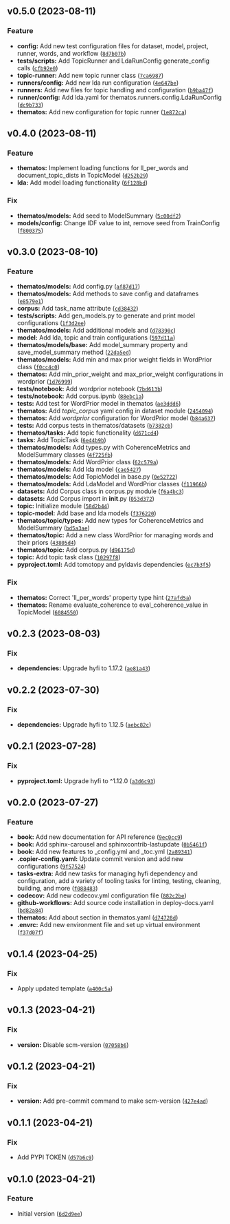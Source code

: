 <!--next-version-placeholder-->

## v0.5.0 (2023-08-11)

### Feature

* **config:** Add new test configuration files for dataset, model, project, runner, words, and workflow ([`8d7b07b`](https://github.com/entelecheia/thematos/commit/8d7b07b09392e37c7d34fa173111d746756fc460))
* **tests/scripts:** Add TopicRunner and LdaRunConfig generate_config calls ([`cfb92e0`](https://github.com/entelecheia/thematos/commit/cfb92e0787ed8a616885cc4902dd9824aac0beab))
* **topic-runner:** Add new topic runner class ([`7ca6987`](https://github.com/entelecheia/thematos/commit/7ca69877d5199b64a324dce406609fdaab4ecd49))
* **runners/config:** Add new lda run configuration ([`4e647be`](https://github.com/entelecheia/thematos/commit/4e647be19204f51f4b1449624c7e74c17074dad6))
* **runners:** Add new files for topic handling and configuration ([`b9ba47f`](https://github.com/entelecheia/thematos/commit/b9ba47f7ca7afc20108b54dc31c3029e4aae1174))
* **runner/config:** Add lda.yaml for thematos.runners.config.LdaRunConfig ([`dc9b733`](https://github.com/entelecheia/thematos/commit/dc9b7330929dc7dba79c2c2cd4c6274b6eefe3ed))
* **thematos:** Add new configuration for topic runner ([`1e872ca`](https://github.com/entelecheia/thematos/commit/1e872cab170842a5c3ef8096a61c5640b5da73d3))

## v0.4.0 (2023-08-11)

### Feature

* **thematos:** Implement loading functions for ll_per_words and document_topic_dists in TopicModel ([`d252b29`](https://github.com/entelecheia/thematos/commit/d252b29776521655e2c9cbff2d3d432a02344027))
* **lda:** Add model loading functionality ([`6f128bd`](https://github.com/entelecheia/thematos/commit/6f128bdc011249add52dda2e486e6e8690651922))

### Fix

* **thematos/models:** Add seed to ModelSummary ([`5c00df2`](https://github.com/entelecheia/thematos/commit/5c00df2da77e458fa01eaabed9d2a1f8d9ca50f3))
* **models/config:** Change IDF value to int, remove seed from TrainConfig ([`f800375`](https://github.com/entelecheia/thematos/commit/f80037573711e194cbc3fb89a613a703dce75067))

## v0.3.0 (2023-08-10)

### Feature

* **thematos/models:** Add config.py ([`af87d17`](https://github.com/entelecheia/thematos/commit/af87d17a65e82d47be8d40577a01b73b07af6f05))
* **thematos/models:** Add methods to save config and dataframes ([`e8579e1`](https://github.com/entelecheia/thematos/commit/e8579e174b2f2cfaa0a4fc9c1077027d23fbd2b4))
* **corpus:** Add task_name attribute ([`cd38432`](https://github.com/entelecheia/thematos/commit/cd384322319b570e09d9a767b9bc023c9453b3cd))
* **tests/scripts:** Add gen_models.py to generate and print model configurations ([`1f3d2ee`](https://github.com/entelecheia/thematos/commit/1f3d2ee9dee90aec5917fa8f93138ee920160922))
* **thematos/models:** Add additional models and ([`d78390c`](https://github.com/entelecheia/thematos/commit/d78390cb3c078395459b676e65894019bdef7975))
* **model:** Add lda, topic and train configurations ([`597d11a`](https://github.com/entelecheia/thematos/commit/597d11a59f1cd93c91d6ccc386f5e6647df0a8c9))
* **thematos/models/base:** Add model_summary property and save_model_summary method ([`22da5ed`](https://github.com/entelecheia/thematos/commit/22da5edffe96609cdc96da3b4c00288d5f631228))
* **thematos/models:** Add min and max prior weight fields in WordPrior class ([`f0cc4c0`](https://github.com/entelecheia/thematos/commit/f0cc4c00def9fa5ed9d9e1df62ebf7531e0f774e))
* **thematos:** Add min_prior_weight and max_prior_weight configurations in wordprior ([`1d76999`](https://github.com/entelecheia/thematos/commit/1d76999b948996cf8ec817c81c8af8317dc53ae8))
* **tests/notebook:** Add wordprior notebook ([`7bd613b`](https://github.com/entelecheia/thematos/commit/7bd613ba2787ecc754f6dd7afde6f95ecb8a620a))
* **tests/notebook:** Add corpus.ipynb ([`88ebc1a`](https://github.com/entelecheia/thematos/commit/88ebc1a029be0283be72c6065028d79d55d19f97))
* **tests:** Add test for WordPrior model in thematos ([`ae3ddd6`](https://github.com/entelecheia/thematos/commit/ae3ddd6b45b02cb4b9bde1c4a9f089eae79aa253))
* **thematos:** Add _topic_corpus_ yaml config in dataset module ([`2454094`](https://github.com/entelecheia/thematos/commit/24540946fdf756414cddb47e995c888010310141))
* **thematos:** Add _wordprior_ configuration for WordPrior model ([`b84a637`](https://github.com/entelecheia/thematos/commit/b84a637cf895098b00ce82c6da17f46f75f11e2b))
* **tests:** Add corpus tests in thematos/datasets ([`b7382cb`](https://github.com/entelecheia/thematos/commit/b7382cb9c3334875394fedc962c68d99b4739cfb))
* **thematos/tasks:** Add topic functionality ([`d671cd4`](https://github.com/entelecheia/thematos/commit/d671cd45118a73446c5f731d3c451e5d52c848f0))
* **tasks:** Add TopicTask ([`6e44b9b`](https://github.com/entelecheia/thematos/commit/6e44b9b5ee66c43cfc47416c45d30837fb349e23))
* **thematos/models:** Add types.py with CoherenceMetrics and ModelSummary classes ([`4f725fb`](https://github.com/entelecheia/thematos/commit/4f725fbcf03df2292c720801505a101d8ba61174))
* **thematos/models:** Add WordPrior class ([`62c579a`](https://github.com/entelecheia/thematos/commit/62c579ab218fad0a685792715e23767b908837c7))
* **thematos/models:** Add lda model ([`cae5427`](https://github.com/entelecheia/thematos/commit/cae54276517c1ba66a79ac8b32b2fa13280cc32a))
* **thematos/models:** Add TopicModel in base.py ([`0e52722`](https://github.com/entelecheia/thematos/commit/0e52722eb324a6afb97db251defd053d003054a1))
* **thematos/models:** Add LdaModel and WordPrior classes ([`f11966b`](https://github.com/entelecheia/thematos/commit/f11966bfe260eb1a9cd0ea67361c9a8fd1d8afd6))
* **datasets:** Add Corpus class in corpus.py module ([`f6a4bc3`](https://github.com/entelecheia/thematos/commit/f6a4bc31ce3701a126e5d4b8860df3733bfdc62c))
* **datasets:** Add Corpus import in __init__.py ([`053d372`](https://github.com/entelecheia/thematos/commit/053d37200d4e9dc53a5d380b6d2a3e0d002333bf))
* **topic:** Initialize module ([`58d2b44`](https://github.com/entelecheia/thematos/commit/58d2b44db644654e13dec9043a161cbe49ce00b1))
* **topic-model:** Add base and lda models ([`f376220`](https://github.com/entelecheia/thematos/commit/f376220aefd0051d51514358f3a1b0a080ce28cc))
* **thematos/topic/types:** Add new types for CoherenceMetrics and ModelSummary ([`bd5a3ae`](https://github.com/entelecheia/thematos/commit/bd5a3ae2427e1c7fe43521abfbe0798cb71d59c7))
* **thematos/topic:** Add a new class WordPrior for managing words and their priors ([`43805d4`](https://github.com/entelecheia/thematos/commit/43805d42af09a436df662979b3215dcbf968b832))
* **thematos/topic:** Add corpus.py ([`d96175d`](https://github.com/entelecheia/thematos/commit/d96175dad644bbbdc9eb1872e85473cb03cc5285))
* **topic:** Add topic task class ([`10297f8`](https://github.com/entelecheia/thematos/commit/10297f8b4a8514c8766ab2c41ec6bde006be0942))
* **pyproject.toml:** Add tomotopy and pyldavis dependencies ([`ec7b3f5`](https://github.com/entelecheia/thematos/commit/ec7b3f5f80de3f6aad01d8334437855c6f3c129f))

### Fix

* **thematos:** Correct 'll_per_words' property type hint ([`27afd5a`](https://github.com/entelecheia/thematos/commit/27afd5acf3a47c8b2b8889d9995d7fe7f9c47b71))
* **thematos:** Rename evaluate_coherence to eval_coherence_value in TopicModel ([`6084550`](https://github.com/entelecheia/thematos/commit/6084550d8b62be3c498d033575b2d4a9b3d73e92))

## v0.2.3 (2023-08-03)

### Fix

* **dependencies:** Upgrade hyfi to 1.17.2 ([`ae81a43`](https://github.com/entelecheia/thematos/commit/ae81a4344ab3eaa54aeaeeeb82b229dd511333b2))

## v0.2.2 (2023-07-30)

### Fix

* **dependencies:** Upgrade hyfi to 1.12.5 ([`aebc82c`](https://github.com/entelecheia/thematos/commit/aebc82cd67fee99ec74eb90378b8cf2464ba10c6))

## v0.2.1 (2023-07-28)

### Fix

* **pyproject.toml:** Upgrade hyfi to ^1.12.0 ([`a3d6c93`](https://github.com/entelecheia/thematos/commit/a3d6c931d4ce3c0b39cff37d5905ee4c3bdba000))

## v0.2.0 (2023-07-27)

### Feature

* **book:** Add new documentation for API reference ([`9ec0cc9`](https://github.com/entelecheia/thematos/commit/9ec0cc90add63e32f6ba3376864882a85039e583))
* **book:** Add sphinx-carousel and sphinxcontrib-lastupdate ([`0b5461f`](https://github.com/entelecheia/thematos/commit/0b5461fb5b42bab507a3df8b869b9f5d65c8b925))
* **book:** Add new features to _config.yml and _toc.yml ([`2a89341`](https://github.com/entelecheia/thematos/commit/2a89341e8234afc62ab2cea84e174e4164a1d3da))
* **.copier-config.yaml:** Update commit version and add new configurations ([`9f57524`](https://github.com/entelecheia/thematos/commit/9f5752429f51225fecb4be0247eb128b24b2f7d8))
* **tasks-extra:** Add new tasks for managing hyfi dependency and configuration, add a variety of tooling tasks for linting, testing, cleaning, building, and more ([`f088483`](https://github.com/entelecheia/thematos/commit/f08848312e6da408e717ae053f79f70a7c9660be))
* **codecov:** Add new codecov.yml configuration file ([`882c2be`](https://github.com/entelecheia/thematos/commit/882c2beefdb4c4358248fd0c255273640ac0dada))
* **github-workflows:** Add source code installation in deploy-docs.yaml ([`bd82a84`](https://github.com/entelecheia/thematos/commit/bd82a84315870c09a7cbe8b56e4d8b7b47a808b3))
* **thematos:** Add about section in thematos.yaml ([`d74728d`](https://github.com/entelecheia/thematos/commit/d74728d94b0383339b066f9bc06b64e71f3afea0))
* **.envrc:** Add new environment file and set up virtual environment ([`f37d07f`](https://github.com/entelecheia/thematos/commit/f37d07f54457db4951b8b6586cc163ba3231220d))

## v0.1.4 (2023-04-25)
### Fix
* Apply updated template ([`a400c5a`](https://github.com/entelecheia/thematos/commit/a400c5a6b5861a651e027b6a4511264a5cfd04bc))

## v0.1.3 (2023-04-21)
### Fix
* **version:** Disable scm-version ([`07058b6`](https://github.com/entelecheia/thematos/commit/07058b67ae77d92a81918f2c0add4ad025b15208))

## v0.1.2 (2023-04-21)
### Fix
* **version:** Add pre-commit command to make scm-version ([`427e4ad`](https://github.com/entelecheia/thematos/commit/427e4ad98c1069895514dbf85a70643468a513f8))

## v0.1.1 (2023-04-21)
### Fix
* Add PYPI TOKEN ([`d57b6c9`](https://github.com/entelecheia/thematos/commit/d57b6c9c0746027ae76a47d6398916ba222bcbde))

## v0.1.0 (2023-04-21)
### Feature
* Initial version ([`6d2d9ee`](https://github.com/entelecheia/thematos/commit/6d2d9eeff97fb2a3efca19784d7cb1f3d77309bb))
